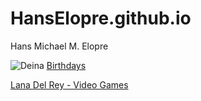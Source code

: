# HansElopre.github.io
Hans Michael M. Elopre

![Deina](https://scontent.fmnl25-4.fna.fbcdn.net/v/t31.18172-8/191418_149916771738796_3507380_o.jpg?_nc_cat=109&ccb=1-7&_nc_sid=cdbe9c&_nc_eui2=AeHGBUyixAdhXWRH8fB3BXosKGfCg0EnIIcoZ8KDQScgh66SksCgq3CyBTOuqZFQzDWk5C8rLp0aGNypANyE0xZL&_nc_ohc=-Pmqb0rnSNUAX8U0DeM&_nc_ht=scontent.fmnl25-4.fna&oh=00_AfAj_yj-PJ36wwysOch0-_UYXdc7nWyfyqBPVulN_bleHw&oe=63E6FF68)
[Birthdays](https://docs.google.com/document/d/1hZfvHVb_fSG83pbetgDmGol6_x5XsN4NHwjNs4wnj0Q/edit?usp=sharing)

[Lana Del Rey - Video Games](https://youtu.be/cE6wxDqdOV0)
